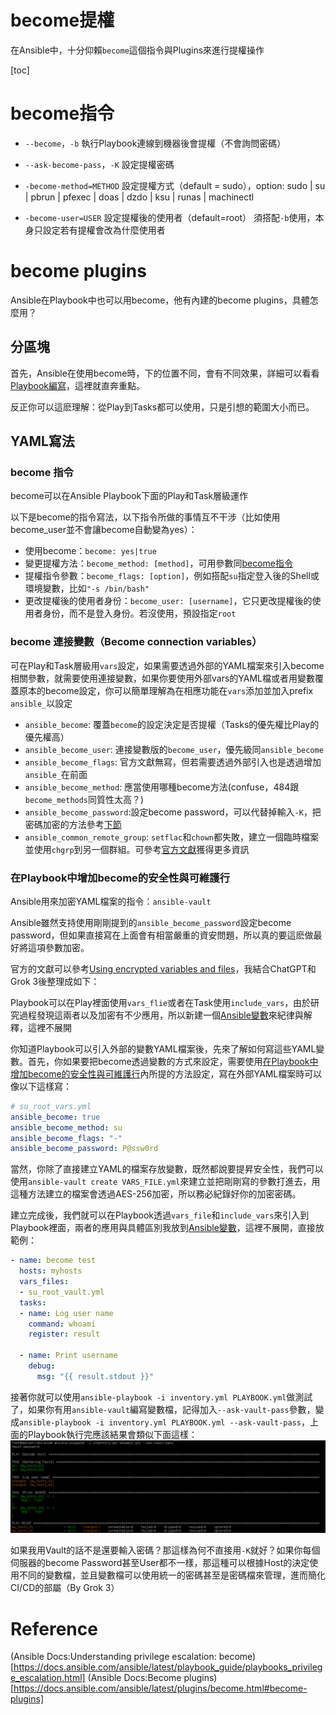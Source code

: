 # become提權
在Ansible中，十分仰賴`become`這個指令與Plugins來進行提權操作

[toc]

# become指令
- `--become`，`-b`
  執行Playbook連線到機器後會提權（不會詢問密碼）

- `--ask-become-pass`，`-K`
  設定提權密碼

- `-become-method=METHOD`
  設定提權方式（default = sudo），option: sudo | su | pbrun | pfexec | doas | dzdo | ksu | runas | machinectl

- `-become-user=USER`
  設定提權後的使用者（default=root）
  須搭配`-b`使用，本身只設定若有提權會改為什麼使用者

# become plugins
Ansible在Playbook中也可以用become，他有內建的become plugins，具體怎麼用？

## 分區塊
首先，Ansible在使用become時，下的位置不同，會有不同效果，詳細可以看看[Playbook編寫](Playbook編寫.md)，這裡就直奔重點。

反正你可以這麽理解：從Play到Tasks都可以使用，只是引想的範圍大小而已。

## YAML寫法
### become 指令
become可以在Ansible Playbook下面的Play和Task層級運作

以下是become的指令寫法，以下指令所做的事情互不干涉（比如使用become_user並不會讓become自動變為yes）：
- 使用become：`become: yes|true`
- 變更提權方法：`become_method: [method]`，可用參數同[become指令](#become指令)
- 提權指令參數：`become_flags: [option]`，例如搭配`su`指定登入後的Shell或環境變數，比如`"-s /bin/bash"`
- 更改提權後的使用者身份：`become_user: [username]`，它只更改提權後的使用者身份，而不是登入身份。若沒使用，預設指定`root`

### become 連接變數（Become connection variables）
可在Play和Task層級用`vars`設定，如果需要透過外部的YAML檔案來引入become相關參數，就需要使用連接變數，如果你要使用外部vars的YAML檔或者用變數覆蓋原本的become設定，你可以簡單理解為在相應功能在`vars`添加並加入prefix `ansible_`以設定
- `ansible_become`: 覆蓋`become`的設定決定是否提權（Tasks的優先權比Play的優先權高）
- `ansible_become_user`: 連接變數版的`become_user`，優先級同`ansible_become`
- `ansible_become_flags`: 官方文獻無寫，但若需要透過外部引入也是透過增加`ansible_`在前面
- `ansible_become_method`: 應當使用哪種become方法(confuse，484跟`become_methods`同質性太高？)
- `ansible_become_password`:設定become password，可以代替掉輸入`-K`，把密碼加密的方法參考[下節](#在playbook中設定become-password)
- `ansible_common_remote_group`: `setflac`和`chown`都失敗，建立一個臨時檔案並使用`chgrp`到另一個群組。可參考[官方文獻](https://docs.ansible.com/ansible/latest/playbook_guide/playbooks_privilege_escalation.html#risks-of-becoming-an-unprivileged-user)獲得更多資訊

### 在Playbook中增加become的安全性與可維護行
Ansible用來加密YAML檔案的指令：`ansible-vault`

Ansible雖然支持使用剛剛提到的`ansible_become_password`設定become password，但如果直接寫在上面會有相當嚴重的資安問題，所以真的要這麽做最好將這項參數加密。

官方的文獻可以參考[Using encrypted variables and files](https://docs.ansible.com/ansible/latest/vault_guide/vault_using_encrypted_content.html#playbooks-vault)，我結合ChatGPT和Grok 3後整理成如下：

Playbook可以在Play裡面使用`vars_flie`或者在Task使用`include_vars`，由於研究過程發現這兩者以及加密有不少應用，所以新建一個[Ansible變數](./Ansible變數.md)來紀律與解釋，這裡不展開

你知道Playbook可以引入外部的變數YAML檔案後，先來了解如何寫這些YAML變數。首先，你如果要把become透過變數的方式來設定，需要使用[在Playbook中增加become的安全性與可維護行](#在Playbook中增加become的安全性與可維護行)內所提的方法設定，寫在外部YAML檔案時可以像以下這樣寫：
```YAML
# su_root_vars.yml
ansible_become: true
ansible_become_method: su
ansible_become_flags: "-"
ansible_become_password: P@ssw0rd
```
當然，你除了直接建立YAML的檔案存放變數，既然都說要提昇安全性，我們可以使用`ansible-vault create VARS_FILE.yml`來建立並把剛剛寫的參數打進去，用這種方法建立的檔案會透過AES-256加密，所以務必紀錄好你的加密密碼。

建立完成後，我們就可以在Playbook透過`vars_file`和`include_vars`來引入到Playbook裡面，兩者的應用與具體區別我放到[Ansible變數](./Ansible變數.md)，這裡不展開，直接放範例：
```YAML
- name: become test
  hosts: myhosts
  vars_files:
  - su_root_vault.yml
  tasks:
  - name: Log user name
    command: whoami
    register: result

  - name: Print username
    debug:
      msg: "{{ result.stdout }}"
```

接著你就可以使用`ansible-playbook -i inventory.yml PLAYBOOK.yml`做測試了，如果你有用`ansible-vault`編寫變數檔，記得加入`--ask-vault-pass`參數，變成`ansible-playbook -i inventory.yml PLAYBOOK.yml --ask-vault-pass`，上面的Playbook執行完應該結果會類似下面這樣：![](../Pictures/become_whoami.png)

如果我用Vault的話不是還要輸入密碼？那這樣為何不直接用`-K`就好？如果你每個伺服器的become Password甚至User都不一樣，那這種可以根據Host的決定使用不同的變數檔，並且變數檔可以使用統一的密碼甚至是密碼檔來管理，進而簡化CI/CD的部屬（By Grok 3）

# Reference
(Ansible Docs:Understanding privilege escalation: become)[https://docs.ansible.com/ansible/latest/playbook_guide/playbooks_privilege_escalation.html]
(Ansible Docs:Become plugins)[https://docs.ansible.com/ansible/latest/plugins/become.html#become-plugins]
